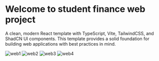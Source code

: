 # Welcome to student finance web project

A clean, modern React template with TypeScript, Vite, TailwindCSS, and ShadCN UI components. This template provides a solid foundation for building web applications with best practices in mind.


![web1](https://github.com/user-attachments/assets/ae61dfcb-40c9-4f67-bedb-1422bc0ffea0)
![web2](https://github.com/user-attachments/assets/e79ae7fd-8f13-4e28-bd7e-a5690ebf289b)
![web3](https://github.com/user-attachments/assets/b1406da2-d945-422a-a42c-5b19f8724b20)
![web4](https://github.com/user-attachments/assets/16b381a6-d8cc-4fdf-acb2-b1b8fcbeba99)
